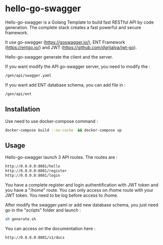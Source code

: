 # hello-go-swagger

Hello-go-swagger is a Golang Template to build fast RESTful API by code generation. The complete stack creates a fast powerful and secure framework.

It use go-swagger (https://goswagger.io/), ENT Framework (https://entgo.io/) and JWT (https://github.com/dgrijalva/jwt-go).

Hello-go-swagger generate the client and the server. 

If you want modify the API go-swagger server, you need to modify the : 
```bash
/gen/api/swagger.yaml
```

If you want add ENT database schema, you can add file in : 
```bash
/gen/api/ent
```


## Installation

Use need to use docker-compose command :

```bash
docker-compose build --no-cache  && docker-compose up
```

## Usage

Hello-go-swagger launch 3 API routes.
The routes are :
```bash
http://0.0.0.0:8081/hello
http://0.0.0.0:8081/register
http://0.0.0.0:8081/login
```
You have a complete register and login authentification with JWT token and you have a "/home" route. You can only access on /home route with your JWT token. You need to be log before access to /home.

After modify the swagger.yaml or add new database schema, you just need go in the "scripts" folder and launch :
```bash
sh generate.sh
```

You can access on the documentation here :

```bash
http://0.0.0.0:8081/v1/docs

